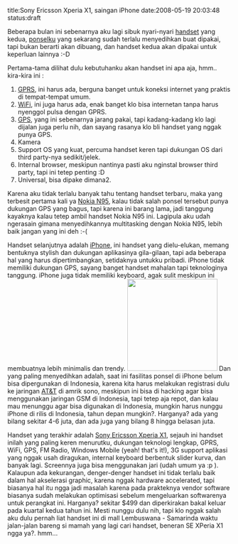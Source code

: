title:Sony Ericsson Xperia X1, saingan iPhone
date:2008-05-19 20:03:48
status:draft

Beberapa bulan ini sebenarnya aku lagi sibuk nyari-nyari <a href="http://en.wikipedia.org/wiki/Gadget">handset</a> yang kedua, <a href="http://www.nokia.co.id/A4614302">ponselku</a> yang sekarang sudah terlalu menyedihkan buat dipakai, tapi bukan berarti akan dibuang, dan handset kedua akan dipakai untuk keperluan lainnya :-D

Pertama-tama dilihat dulu kebutuhanku akan handset ini apa aja, hmm.. kira-kira ini :
1. <a href="http://en.wikipedia.org/wiki/GPRS">GPRS</a>, ini harus ada, berguna banget untuk koneksi internet yang praktis di tempat-tempat umum.
2. <a href="http://en.wikipedia.org/wiki/Wifi">WiFi</a>, ini juga harus ada, enak banget klo bisa internetan tanpa harus nyenggol pulsa dengan GPRS.
3. <a href="http://en.wikipedia.org/wiki/GPS">GPS</a>, yang ini sebenarnya jarang pakai, tapi kadang-kadang klo lagi dijalan juga perlu nih, dan sayang rasanya klo bli handset yang nggak punya GPS.
4. Kamera
5. Support OS yang kuat, percuma handset keren tapi dukungan OS dari third party-nya sedikit/jelek.
6. Internal browser, meskipun nantinya pasti aku nginstal browser third party, tapi ini tetep penting :D
7. Universal, bisa dipake dimana2.<!--more-->

Karena aku tidak terlalu banyak tahu tentang handset terbaru, maka yang terbesit pertama kali ya <a href="http://www.nseries.com/products/n95/">Nokia N95</a>, kalau tidak salah ponsel tersebut punya dukungan GPS yang bagus, tapi karena ini barang lama, jadi tanggung kayaknya kalau tetep ambil handset Nokia N95 ini. Lagipula aku udah ngerasain gimana menyedihkannya multitasking dengan Nokia N95, lebih baik jangan yang ini deh :-(

Handset selanjutnya adalah <a href="http://www.apple.com/iphone/">iPhone</a>, ini handset yang dielu-elukan, memang bentuknya stylish dan dukungan aplikasinya gila-gilaan, tapi ada beberapa hal yang harus dipertimbangkan, setidaknya untukku pribadi. iPhone tidak memiliki dukungan GPS, sayang banget handset mahalan tapi teknologinya tanggung. iPhone juga tidak memiliki keyboard, agak sulit meskipun ini membuatnya lebih minimalis dan trendy.
<img src="http://www.photokina-show.com/news_images/0492_apple-iphone.jpg" alt="" width="203" height="207" />
Dan yang paling menyedihkan adalah, saat ini fasilitas ponsel di iPhone belum bisa dipergunakan di Indonesia, karena kita harus melakukan registrasi dulu ke jaringan <a href="http://www.att.com/">AT&amp;T</a> di amrik sono, meskipun ini bisa di hacking agar bisa menggunakan jaringan GSM di Indonesia, tapi tetep aja repot, dan kalau mau menunggu agar bisa digunakan di Indonesia, mungkin harus nunggu iPhone di rilis di Indonesia, tahun depan mungkin?. Harganya? ada yang bilang sekitar 4-6 juta, dan ada juga yang bilang 8 hingga belasan juta.

Handset yang terakhir adalah <a href="http://www.sonyericsson.com/x1/">Sony Ericsson Xperia X1</a>, sejauh ini handset inilah yang paling keren menurutku, dukungan teknologi lengkap, GPRS, WiFi, GPS, FM Radio, Windows Mobile (yeah! that's it!), 3G support aplikasi yang nggak usah diragukan, internal keyboard berbentuk slider kurva, dan banyak lagi. Screennya juga bisa  menggunakan jari (udah umum ya :p ).
<img src="http://www.handphone-murah.com/files/images/handphone-sony-ericsson-xperia-x1.jpg" alt="" align="left" /><img src="http://www.handphone-murah.com/files/handphone-sony-ericsson-xperia-x1-1.jpg" alt="" />
Kalaupun ada kekurangan, denger-denger handset ini tidak terlalu baik dalam hal akselerasi graphic, karena nggak hardware accelerated, tapi biasanya hal itu ngga jadi masalah karena pada prakteknya vendor software biasanya sudah melakukan optimisasi sebelum mengeluarkan softwarenya untuk perangkat ini. Harganya? sekitar $499 dan diperkirakan bakal keluar pada kuartal kedua tahun ini. Mesti nunggu dulu nih, tapi klo nggak salah aku dulu pernah liat handset ini di mall Lembuswana - Samarinda waktu jalan-jalan bareng si mamah yang lagi cari handset, beneran SE XPeria X1 ngga ya?. hmm...